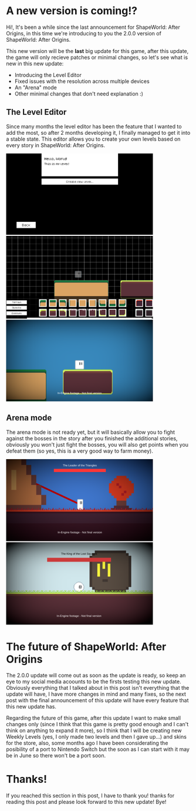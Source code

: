 # A new version is coming!?
Hi!, It's been a while since the last announcement for ShapeWorld: After Origins, in this time we're introducing to you the 2.0.0 version of ShapeWorld: After Origins.

This new version will be the **last** big update for this game, after this update, the game will only recieve patches or minimal changes, so let's see what is new in this new update:

* Introducing the Level Editor
* Fixed issues with the resolution across multiple devices
* An "Arena" mode
* Other minimal changes that don't need explanation :)

## The Level Editor
Since many months the level editor has been the feature that I wanted to add the most, so after 2 months developing it, I finally managed to get it into a stable state. This editor allows you to create your own levels based on every story in ShapeWorld: After Origins.

<img src="img/27-02-2024/Level Editor Selector.png" style="max-width: 400px;"></img>
<img src="img/27-02-2024/Level Editor.png" style="max-width: 400px;"></img>
<img src="img/27-02-2024/Level Editor Play.png" style="max-width: 400px;"></img>

## Arena mode
The arena mode is not ready yet, but it will basically allow you to fight against the bosses in the story after you finished the additional stories, obviously you won't just fight the bosses, you will also get points when you defeat them (so yes, this is a very good way to farm money).

<img src="img/27-02-2024/Boss 1.png" style="max-width: 400px;"></img>
<img src="img/27-02-2024/Boss 2.png" style="max-width: 400px;"></img>

# The future of ShapeWorld: After Origins
The 2.0.0 update will come out as soon as the update is ready, so keep an eye to my social media acoounts to be the firsts testing this new update. Obviously everything that I talked about in this post isn't everything that the update will have, I have more changes in mind and many fixes, so the next post with the final announcement of this update will have every feature that this new update has.

Regarding the future of this game, after this update I want to make small changes only (since I think that this game is pretty good enough and I can't think on anything to expand it more), so I think that I will be creating new Weekly Levels (yes, I only made two levels and then I gave up...) and skins for the store, also, some months ago I have been considerating the posibility of a port to Nintendo Switch but the soon as I can start with it may be in June so there won't be a port soon.

# Thanks!
If you reached this section in this post, I have to thank you! thanks for reading this post and please look forward to this new update! Bye!